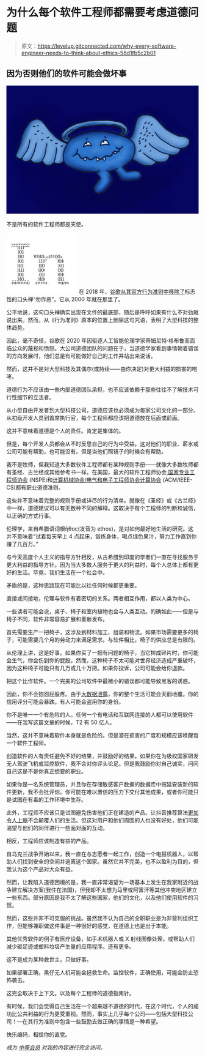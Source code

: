 # 为什么每个软件工程师都需要考虑道德问题

> 原文：<https://levelup.gitconnected.com/why-every-software-engineer-needs-to-think-about-ethics-58d1fb5c2b01>

## 因为否则他们的软件可能会做坏事

![](img/9bb231bc60c619444aa57fa5298eccd1.png)

不是所有的软件工程师都是天使。

![In](img/e66096fe7ebf7049a2b374f5ffe43553.png) 在  2018 年，[谷歌从其官方行为准则中移除了](https://gizmodo.com/google-removes-nearly-all-mentions-of-dont-be-evil-from-1826153393)标志性的口头禅“勿作恶”。它从 2000 年就在那里了。

公平地说，这句口头禅确实出现在文件的最底部，随后是呼吁如果有什么不对劲就说出来。然而，从《行为准则》原本的位置上删除这句咒语，表明了大型科技的整体趋势。

因此，毫不奇怪，谷歌在 2020 年因驱逐人工智能伦理学家蒂姆尼特·格布鲁而面临公众的蔑视和愤怒。大公司道德团队的问题在于，当道德学家看到事情朝着错误的方向发展时，他们总是有可能做好自己的工作并站出来说话。

然而，这并不是对大型科技及其偶尔(或持续——由你决定)对更大利益的损害的咆哮。

道德行为不应该由一些内部道德团队承担，也不应该依赖于那些往往不了解技术可行性细节的立法者。

从小型自由开发者到大型科技公司，道德应该也必须成为每家公司文化的一部分。从初级开发人员到首席执行官，每个工程师都应该把道德放在后面或前面。

这并不意味着道德是个人的责任。肯定是集体的。

但是，每个开发人员都会从不时反思自己的行为中受益。这对他们的职业、薪水或公司可能有帮助，也可能没有。但是当他们照镜子的时候会有帮助。

我不是牧师，但我知道大多数软件工程师都有某种规则手册——就像大多数牧师都有圣经、古兰经或其他参考书一样。在美国，最大的软件工程师协会,[国家专业工程师协会](https://www.nspe.org/resources/ethics/code-ethics) (NSPE)和[计算机械协会/电气和电子工程师协会计算协会](https://ethics.acm.org/code-of-ethics/software-engineering-code/) (ACM/IEEE-CS)都有职业道德准则。

这些并不意味着完整的规则手册或详尽的行为清单。就像在《圣经》或《古兰经》中一样，道德建议可以有无数种不同的解释。这取决于每个工程师的判断和诚信，以正确的方式行事。

伦理学，来自希腊语词根ἦθος(发音为 ethos)，是对如何最好地生活的研究。这并不意味着“试着每天早上 4 点起床，锻炼身体，喝点绿色果汁，努力工作直到你赚了几百万。”

与今天高度个人主义的指导方针相反，从古希腊到印度的学者们一直在寻找服务于更大利益的指导方针。因为当大多数人服务于更大的利益时，每个人总体上都有更好的生活。毕竟，我们生活在一个社会中。

矛盾的是，这种思路现在可能比以往任何时候都更重要。

直接或间接地，伦理与软件有着密切的关系。两者相互作用，都以人类为中心。

一些读者可能会说，桌子、椅子和室内植物也会与人类互动。的确如此——但是与椅子不同，软件非常容易扩展和重新发布。

首先需要生产一把椅子，这涉及到材料加工、组装和物流。如果市场需要更多的椅子，可能需要几个月的劳动力来满足需求。与软件相比，椅子的供应总是有限的。

从伦理上讲，这是好事。如果你买了一把有问题的椅子，当它摔成碎片时，你可能会生气，你会伤到你的屁股。然而，这种椅子不太可能对世界经济造成严重破坏，因为这种椅子可能只有几万或几十万把。如果你投诉，公司可能会给你退款。

把这个比作软件。一个完美的公司软件中最微小的错误都可能导致黑客的诱惑。

因此，你不会抱怨屁股疼。由于[大数据泄露](https://www.upguard.com/blog/biggest-data-breaches)，你的整个生活可能会天翻地覆。你的信用评分可能会暴跌。有人可能会盗用你的身份。

你不是唯一一个有危险的人。任何一个有电话和互联网连接的人都可以使用软件——在我写这篇文章的时候，T2 有 50 亿人。

当然，这并不意味着软件本身就是危险的。但是潜在损害的广度和规模应该唤醒每一个软件工程师。

创造软件的人有责任避免不好的结果，并鼓励好的结果。如果你在为极权国家研发无人驾驶飞机或监控软件，我不会对你评头论足。但是我鼓励你对自己诚实，问问自己这是不是你真正想要的职业。

如果你是一名系统管理员，并且你在存储敏感客户数据的数据库中拖延安装新的软件更新，我不会批评你。你可能在难以置信的压力下交付其他成果，或者你可能只是试图在有毒的工作环境中生存。

此外，工程师不应该只是试图避免伤害他们正在建造的产品。让抖音推荐算法[更加令人上瘾](https://www.psypost.org/2022/05/new-study-identifies-the-most-definitive-signs-of-tiktok-addiction-63071#:~:text=The%20social%20media%20platform%20TikTok,pathological%20dependence%20on%20the%20platform.)不会颠覆人们的生活。但这对用户和他们周围的人也没有好处，他们可能渴望与他们的同伴进行一些面对面的互动。

相反，工程师应该制造有益的产品。

自乌克兰战争开始以来，我一直在与志愿者一起工作，创造一个电报机器人，以帮助人们找到安全的空间并逃离这个国家。虽然它并不完美，也不以盈利为目的，但我认为这个产品对大众有益。

然而，让我陷入道德困境的是，我一直非常渴望为一场基本上发生在我家附近的战争建立解决方案(我住在法国)，但我却不太想为马里或阿富汗等其他冲突地区建立一些东西。部分原因是我不太了解这些国家，他们的文化，以及他们使用软件的习惯。

然而，这些并非不可克服的挑战。虽然我不认为自己的全职职业是为非营利组织工作，但能够兼职做这件事是一种很好的感觉，在道德上也是出于本能。

其他优秀软件的例子有医疗设备，如手术机器人或 X 射线图像处理，或帮助人们减少碳足迹或塑料垃圾产生量的应用程序。还有更多。

这不是成为某种救世主，只做好事。

如果部署正确，黑仔无人机可能会拯救生命。监控软件，正确使用，可能会防止恐怖袭击。

这完全取决于上下文。以及每个工程师的道德指南针。

有时候，我们会觉得自己生活在一个越来越不道德的时代，在这个时代，个人的成功比公共利益的行为更受重视。然而，事实上几乎每个公司——包括大型科技公司！—在其行为准则中包含一些鼓励去做正确的事情是一种希望。

快乐编码，相信你的直觉。

*成为* [*中等会员*](https://arijoury.medium.com/membership) *对我的内容进行完全访问。*
